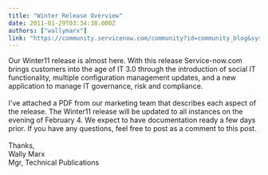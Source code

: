 ```yaml
---
title: "Winter Release Overview"
date: 2011-01-29T03:34:38.000Z
authors: ["wallymarx"]
link: "https://community.servicenow.com/community?id=community_blog&sys_id=681daea5dbd0dbc01dcaf3231f96192c"
---
```

<p>Our Winter11 release is almost here. With this release Service-now.com brings customers into the age of IT 3.0 through the introduction of social IT functionality, multiple configuration management updates, and a new application to manage IT governance, risk and compliance.<br /><br />I've attached a PDF from our marketing team that describes each aspect of the release. The Winter11 release will be updated to all instances on the evening of February 4. We expect to have documentation ready a few days prior. If you have any questions, feel free to post as a comment to this post.<br /><br />Thanks,<br />Wally Marx<br />Mgr, Technical Publications</p>